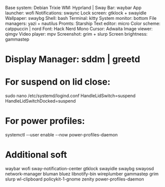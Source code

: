 Base system: Debian Trixie
WM: Hyprland | Sway
Bar: waybar
App launcher: wofi
Notifications: swaync 
Lock screen: gtklock + swayidle
Wallpaper: swaybg
Shell: bash
Terminal: kitty
System monitor: bottom
File managers: yazi + nautilus
Promts: Starship
Text editor: micro
Color scheme: catppuccin | nord
Font: Hack Nerd Mono
Cursor: Adwaita
Image viewer: qimgv
Video player: mpv
Screenshot: grim + slurp 
Screen brightness: gammastep

# Display Manager: sddm | greetd

# For suspend on lid close: 
sudo nano /etc/systemd/logind.conf
HandleLidSwitch=suspend
HandleLidSwitchDocked=suspend

# For power profiles:
systemctl --user enable --now power-profiles-daemon

# Additional soft
waybar wofi sway-notification-center gtklock swayidle swaybg swayosd
network-manager bluman bluez libnotify-bin wireplumber
gammastep grim slurp wl-clipboard policykit-1-gnome zenity power-profiles-daemon
